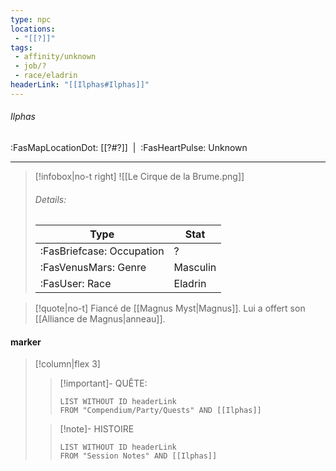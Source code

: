 ```yaml
---
type: npc
locations:
 - "[[?]]"
tags:
 - affinity/unknown
 - job/?
 - race/eladrin
headerLink: "[[Ilphas#Ilphas]]"
---
```

###### Ilphas
<span class="sub2">:FasMapLocationDot: [[?#?]]&nbsp;&nbsp;|&nbsp;&nbsp;:FasHeartPulse: Unknown </span>
___

> [!infobox|no-t right]
> ![[Le Cirque de la Brume.png]]
> ###### Details:
> | Type | Stat |
> | ---- | ---- |
> | :FasBriefcase: Occupation |  ?  |
> | :FasVenusMars: Genre | Masculin |
> | :FasUser: Race | Eladrin |
<span class="clearfix"></span>

> [!quote|no-t]
>Fiancé de [[Magnus Myst|Magnus]]. Lui a offert son [[Alliance de Magnus|anneau]].
#### marker
> [!column|flex 3]
>> [!important]- QUÊTE:
>>```dataview
>>LIST WITHOUT ID headerLink
>>FROM "Compendium/Party/Quests" AND [[Ilphas]]
>
>>[!note]- HISTOIRE
>>```dataview
>>LIST WITHOUT ID headerLink
>>FROM "Session Notes" AND [[Ilphas]]
